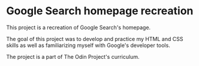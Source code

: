 <h1>Google Search homepage recreation</h1>

This project is a recreation of Google Search's homepage.

The goal of this project was to develop and practice my HTML and CSS skills as well as familiarizing myself with Google's developer tools. 

The project is a part of The Odin Project's curriculum.